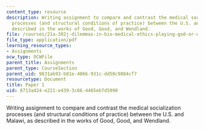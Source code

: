```yaml
---
content_type: resource
description: Writing assignment to compare and contrast the medical socialization
  processes (and structural conditions of practice) between the U.S. and Malawi, as
  described in the works of Good, Good, and Wendland.
file: /courses/21a-302j-dilemmas-in-bio-medical-ethics-playing-god-or-doing-good-fall-2013/8713a424e221e4393c664465eb7d5990_MIT21A_302JF13_Paper_1.pdf
file_type: application/pdf
learning_resource_types:
- Assignments
ocw_type: OCWFile
parent_title: Assignments
parent_type: CourseSection
parent_uid: 9831ab93-b81e-4066-931c-dd50c9884cf7
resourcetype: Document
title: Paper 1
uid: 8713a424-e221-e439-3c66-4465eb7d5990
---
```

Writing assignment to compare and contrast the medical socialization processes (and structural conditions of practice) between the U.S. and Malawi, as described in the works of Good, Good, and Wendland.


